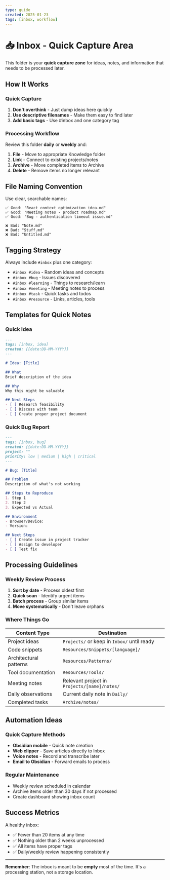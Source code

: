 ```yaml
---
type: guide
created: 2025-01-23
tags: [inbox, workflow]
---
```


# 📥 Inbox - Quick Capture Area

This folder is your **quick capture zone** for ideas, notes, and information that needs to be processed later.

## How It Works

### Quick Capture
1. **Don't overthink** - Just dump ideas here quickly
2. **Use descriptive filenames** - Make them easy to find later
3. **Add basic tags** - Use #inbox and one category tag

### Processing Workflow
Review this folder **daily** or **weekly** and:

1. **File** - Move to appropriate Knowledge folder
2. **Link** - Connect to existing projects/notes
3. **Archive** - Move completed items to Archive
4. **Delete** - Remove items no longer relevant

## File Naming Convention

Use clear, searchable names:
```
✅ Good: "React context optimization idea.md"
✅ Good: "Meeting notes - product roadmap.md"
✅ Good: "Bug - authentication timeout issue.md"

❌ Bad: "Note.md"
❌ Bad: "Stuff.md" 
❌ Bad: "Untitled.md"
```

## Tagging Strategy

Always include `#inbox` plus one category:

- `#inbox #idea` - Random ideas and concepts
- `#inbox #bug` - Issues discovered
- `#inbox #learning` - Things to research/learn
- `#inbox #meeting` - Meeting notes to process
- `#inbox #task` - Quick tasks and todos
- `#inbox #resource` - Links, articles, tools

## Templates for Quick Notes

### Quick Idea
```markdown
---
tags: [inbox, idea]
created: {{date:DD-MM-YYYY}}
---

# Idea: [Title]

## What
Brief description of the idea

## Why
Why this might be valuable

## Next Steps
- [ ] Research feasibility
- [ ] Discuss with team
- [ ] Create proper project document
```

### Quick Bug Report
```markdown
---
tags: [inbox, bug]
created: {{date:DD-MM-YYYY}}
project: ""
priority: low | medium | high | critical
---

# Bug: [Title]

## Problem
Description of what's not working

## Steps to Reproduce
1. Step 1
2. Step 2
3. Expected vs Actual

## Environment
- Browser/Device:
- Version:

## Next Steps
- [ ] Create issue in project tracker
- [ ] Assign to developer
- [ ] Test fix
```

## Processing Guidelines

### Weekly Review Process
1. **Sort by date** - Process oldest first
2. **Quick scan** - Identify urgent items
3. **Batch process** - Group similar items
4. **Move systematically** - Don't leave orphans

### Where Things Go

| Content Type | Destination |
|--------------|-------------|
| Project ideas | `Projects/` or keep in `Inbox/` until ready |
| Code snippets | `Resources/Snippets/[language]/` |
| Architectural patterns | `Resources/Patterns/` |
| Tool documentation | `Resources/Tools/` |
| Meeting notes | Relevant project in `Projects/[name]/notes/` |
| Daily observations | Current daily note in `Daily/` |
| Completed tasks | `Archive/notes/` |

## Automation Ideas

### Quick Capture Methods
- **Obsidian mobile** - Quick note creation
- **Web clipper** - Save articles directly to Inbox
- **Voice notes** - Record and transcribe later
- **Email to Obsidian** - Forward emails to process

### Regular Maintenance
- Weekly review scheduled in calendar
- Archive items older than 30 days if not processed
- Create dashboard showing inbox count

## Success Metrics

A healthy inbox:
- ✅ Fewer than 20 items at any time
- ✅ Nothing older than 2 weeks unprocessed  
- ✅ All items have proper tags
- ✅ Daily/weekly review happening consistently

---

**Remember**: The inbox is meant to be **empty** most of the time. It's a processing station, not a storage location.